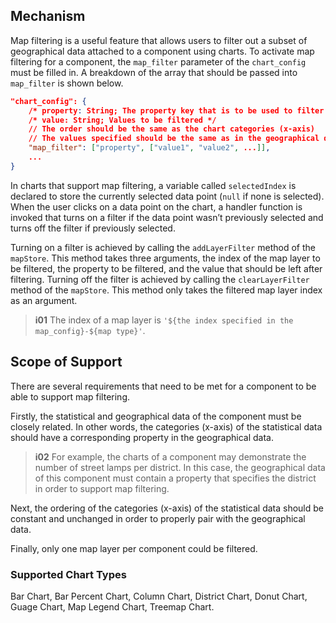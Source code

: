 ## Mechanism
Map filtering is a useful feature that allows users to filter out a subset of geographical data attached to a component using charts. To activate map filtering for a component, the `map_filter` parameter of the `chart_config` must be filled in. A breakdown of the array that should be passed into `map_filter` is shown below.

```json
"chart_config": {
    /* property: String; The property key that is to be used to filter geographical data */
    /* value: String; Values to be filtered */
    // The order should be the same as the chart categories (x-axis)
    // The values specified should be the same as in the geographical data, not chart data
    "map_filter": ["property", ["value1", "value2", ...]],
    ...
}
```

In charts that support map filtering, a variable called `selectedIndex` is declared to store the currently selected data point (`null` if none is selected). When the user clicks on a data point on the chart, a handler function is invoked that turns on a filter if the data point wasn’t previously selected and turns off the filter if previously selected.

Turning on a filter is achieved by calling the `addLayerFilter` method of the `mapStore`. This method takes three arguments, the index of the map layer to be filtered, the property to be filtered, and the value that should be left after filtering. Turning off the filter is achieved by calling the `clearLayerFilter` method of the `mapStore`. This method only takes the filtered map layer index as an argument.

>**i01**
>The index of a map layer is `'${the index specified in the map_config}-${map type}'`.

## Scope of Support
There are several requirements that need to be met for a component to be able to support map filtering.

Firstly, the statistical and geographical data of the component must be closely related. In other words, the categories (x-axis) of the statistical data should have a corresponding property in the geographical data.

>**i02**
>For example, the charts of a component may demonstrate the number of street lamps per district. In this case, the geographical data of this component must contain a property that specifies the district in order to support map filtering.

Next, the ordering of the categories (x-axis) of the statistical data should be constant and unchanged in order to properly pair with the geographical data.

Finally, only one map layer per component could be filtered. 

### Supported Chart Types
Bar Chart, Bar Percent Chart, Column Chart, District Chart, Donut Chart, Guage Chart, Map Legend Chart, Treemap Chart.
